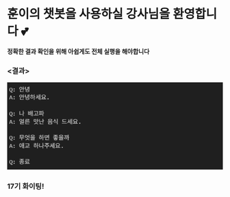# 훈이의 챗봇을 사용하실 강사님을 환영합니다 💕

**정확한 결과 확인을 위해 아쉽게도 전체 실행을 해야합니다**

### <결과>
![model_result](image/seq2seq_result.png)

### 17기 화이팅!
